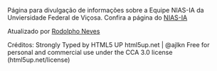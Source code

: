 Página para divulgação de informações sobre a Equipe NIAS-IA da Unviersidade Federal de Viçosa.
Confira a página do [NIAS-IA](https://nias-ia-ufv.github.io/site/)

Atualizado por [Rodolpho Neves](https://github.com/rodolpho-neves)

Créditos:
Strongly Typed by HTML5 UP
html5up.net | @ajlkn
Free for personal and commercial use under the CCA 3.0 license (html5up.net/license)
